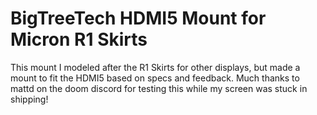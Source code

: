 # BigTreeTech HDMI5 Mount for Micron R1 Skirts

This mount I modeled after the R1 Skirts for other displays, but made a mount to fit the HDMI5 based on specs and feedback.  Much thanks to mattd on the doom discord for testing this while my screen was stuck in shipping!
